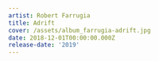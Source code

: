 ```yaml
---
artist: Robert Farrugia
title: Adrift
cover: /assets/album_farrugia-adrift.jpg
date: 2018-12-01T00:00:00.000Z
release-date: '2019'
---
```


